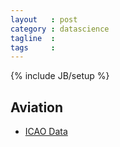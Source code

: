 ```yaml
---
layout   : post
category : datascience
tagline  : 
tags     : 
---
```

{% include JB/setup %}

## Aviation

- [ICAO Data](https://stats.icao.int)
